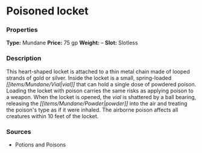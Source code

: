 ﻿---
Title: "Poisoned locket"
Type: "Mundane"
Price: "75 gp"
Weight: "–"
Slot: "Slotless"
Description: |
  "This heart-shaped locket is attached to a thin metal chain made of looped strands of gold or silver. Inside the locket is a small, spring-loaded vial that can hold a single dose of powdered poison. Loading the locket with poison carries the same risks as applying poison to a weapon. When the locket is opened, the vial is shattered by a ball bearing, releasing the powder into the air and treating the poison's type as if it were inhaled. The airborne poison affects all creatures within 10 feet of the locket."
Sources: "['Potions and Poisons']"
---

# Poisoned locket

### Properties

**Type:** Mundane **Price:** 75 gp **Weight:** – **Slot:** Slotless

### Description

This heart-shaped locket is attached to a thin metal chain made of looped strands of gold or silver. Inside the locket is a small, spring-loaded _[[items/Mundane/Vial|vial]]_ that can hold a single dose of powdered poison. Loading the locket with poison carries the same risks as applying poison to a weapon. When the locket is opened, the _vial_ is shattered by a ball bearing, releasing the _[[items/Mundane/Powder|powder]]_ into the air and treating the poison's type as if it were inhaled. The airborne poison affects all creatures within 10 feet of the locket.

### Sources

* Potions and Poisons